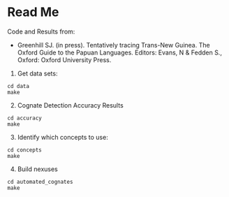 # Read Me

Code and Results from:

* Greenhill SJ. (in press). Tentatively tracing Trans-New Guinea. The Oxford Guide to the Papuan Languages. Editors: Evans, N & Fedden S., Oxford: Oxford University Press.


1. Get data sets:

```shell
cd data
make
```

2. Cognate Detection Accuracy Results

```shell
cd accuracy
make
```

3. Identify which concepts to use:

```
cd concepts
make
```

4. Build nexuses

```
cd automated_cognates
make
````

